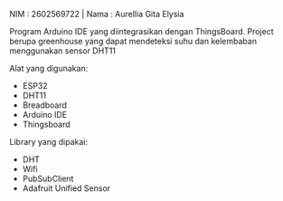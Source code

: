 NIM	: 2602569722 | Nama	: Aurellia Gita Elysia

Program Arduino IDE yang diintegrasikan dengan ThingsBoard. Project berupa greenhouse yang dapat mendeteksi suhu dan kelembaban menggunakan sensor DHT11

Alat yang digunakan:
* ESP32
* DHT11
* Breadboard
* Arduino IDE
* Thingsboard

Library yang dipakai:
* DHT
* Wifi
* PubSubClient
* Adafruit Unified Sensor
